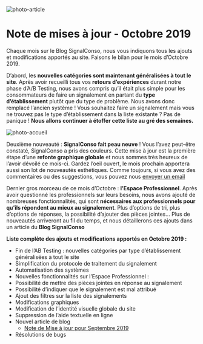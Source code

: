 ![photo-article](/assets/blog/2019/11/10/note-mise-a-jour-octobre/plan.jpg)

# Note de mises à jour - Octobre 2019

Chaque mois sur le Blog SignalConso, nous vous indiquons tous les ajouts et modifications apportés au site. Faisons le bilan pour le mois d’Octobre 2019.

D’abord, les **nouvelles catégories sont maintenant généralisées à tout le site**. Après avoir recueilli tous vos **retours d’expériences** durant notre phase d’A/B Testing, nous avons compris qu’il était plus simple pour les consommateurs de faire un signalement en partant du **type d’établissement** plutôt que du type de problème. Nous avons donc remplacé l’ancien système ! Vous souhaitez faire un signalement mais vous ne trouvez pas le type d’établissement dans la liste existante ? Pas de panique ! **Nous allons continuer à étoffer cette liste au gré des semaines.**

![photo-accueil](/assets/blog/2019/11/10/note-mise-a-jour-octobre/accueil.JPG)

Deuxième nouveauté : **SignalConso fait peau neuve** ! Vous l’avez peut-être constaté, SignalConso a pris des couleurs. Cette mise à jour est la première étape d’une **refonte graphique globale** et nous sommes très heureux de l’avoir dévoilé ce mois-ci. Gardez l’oeil ouvert, le mois prochain apportera aussi son lot de nouveautés esthétiques. Comme toujours, si vous avez des commentaires ou des suggestions, vous pouvez nous [envoyer un email](mailto:contact@signalconso.beta.gouv.fr)

Dernier gros morceau de ce mois d’Octobre : **l’Espace Professionnel**. Après avoir questionné les professionnels sur leurs besoins, nous avons ajouté de nombreuses fonctionnalités, qui sont **nécessaires aux professionnels pour qu’ils répondent au mieux au signalement**. Plus d’options de tri, plus d’options de réponses, la possibilité d’ajouter des pièces jointes… Plus de nouveautés arriveront au fil du temps, et nous détaillerons ces ajouts dans un article du **Blog SignalConso**

**Liste complète des ajouts et modifications apportés en Octobre 2019 :**
+ Fin de l’AB Testing : nouvelles catégories par type d’établissement généralisées à tout le site
+ Simplification du protocole de traitement du signalement
+ Automatisation des systèmes
+ Nouvelles fonctionnalités sur l’Espace Professionnel :
+ Possibilité de mettre des pièces jointes en réponse au signalement
+ Possibilité d’indiquer que le signalement est mal attribué
+ Ajout des filtres sur la liste des signalements
+ Modifications graphiques
+ Modification de l’identité visuelle globale du site
+ Suppression de l’aide textuelle en ligne
+ Nouvel article de blog
  + [Note de Mise à jour pour Septembre 2019](/blog/2019/10/13/patchnote-septembre)
+ Résolutions de bugs





